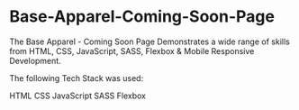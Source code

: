 # Base-Apparel-Coming-Soon-Page

The Base Apparel - Coming Soon Page Demonstrates a wide range of skills from HTML, CSS, JavaScript, SASS, Flexbox & Mobile Responsive Development.

The following Tech Stack was used:

HTML
CSS
JavaScript
SASS
Flexbox
